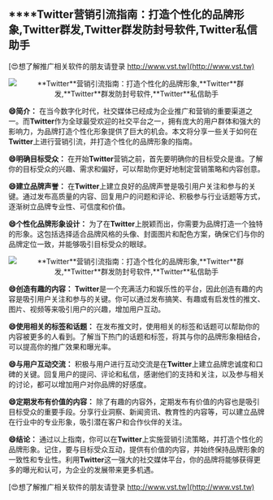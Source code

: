 ## ****Twitter**营销引流指南：打造个性化的品牌形象,**Twitter**群发,**Twitter**群发防封号软件,**Twitter**私信助手**

[😍想了解推广相关软件的朋友请登录 http://www.vst.tw](http://www.vst.tw)

 <center><img src="https://vst.tw/MP4/tuiguang/png/4.png" alt="**Twitter**营销引流指南：打造个性化的品牌形象,**Twitter**群发,**Twitter**群发防封号软件,**Twitter**私信助手"></center>

**😄简介：**
在当今数字化时代，社交媒体已经成为企业推广和营销的重要渠道之一。而**Twitter**作为全球最受欢迎的社交平台之一，拥有庞大的用户群体和强大的影响力，为品牌打造个性化形象提供了巨大的机会。本文将分享一些关于如何在**Twitter**上进行营销引流，并打造个性化的品牌形象的指南。

**😄明确目标受众：**
在开始**Twitter**营销之前，首先要明确你的目标受众是谁。了解你的目标受众的兴趣、需求和偏好，可以帮助你更好地制定营销策略和内容创意。

**😄建立品牌声誉：**
在**Twitter**上建立良好的品牌声誉是吸引用户关注和参与的关键。通过发布高质量的内容、回复用户的问题和评论、积极参与行业话题等方式，逐渐树立品牌专业性、可信度和价值。

**😄个性化品牌形象设计：**
为了在**Twitter**上脱颖而出，你需要为品牌打造一个独特的形象。这包括选择适合品牌风格的头像、封面图片和配色方案，确保它们与你的品牌定位一致，并能够吸引目标受众的眼球。

 <center><img src="https://vst.tw/MP4/tuiguang/png/6.png" alt="**Twitter**营销引流指南：打造个性化的品牌形象,**Twitter**群发,**Twitter**群发防封号软件,**Twitter**私信助手"></center>

**😄创造有趣的内容：**
**Twitter**是一个充满活力和娱乐性的平台，因此创造有趣的内容是吸引用户关注和参与的关键。你可以通过发布搞笑、有趣或有启发性的推文、图片、视频等来吸引用户的兴趣，增加用户互动。

**😄使用相关的标签和话题：**
在发布推文时，使用相关的标签和话题可以帮助你的内容被更多的人看到。了解当下热门的话题和标签，将其与你的品牌形象相结合，可以提高你的推广效果和曝光率。

**😄与用户互动交流：**
积极与用户进行互动交流是在**Twitter**上建立品牌忠诚度和口碑的关键。回复用户的提问、评论和私信，感谢他们的支持和关注，以及参与相关的讨论，都可以增加用户对你品牌的好感度。

**😄定期发布有价值的内容：**
除了有趣的内容外，定期发布有价值的内容也是吸引目标受众的重要手段。分享行业洞察、新闻资讯、教育性的内容等，可以建立品牌在行业中的专业形象，吸引潜在客户和合作伙伴的关注。

**😄结论：**
通过以上指南，你可以在**Twitter**上实施营销引流策略，并打造个性化的品牌形象。记住，要与目标受众互动，提供有价值的内容，并始终保持品牌形象的一致性和专业性。利用**Twitter**这一强大的社交媒体平台，你的品牌将能够获得更多的曝光和认可，为企业的发展带来更多机遇。

[😍想了解推广相关软件的朋友请登录 http://www.vst.tw](http://www.vst.tw)



